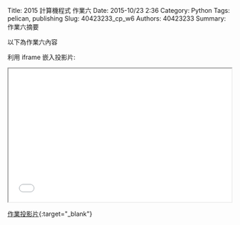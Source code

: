 Title: 2015 計算機程式 作業六
Date: 2015-10/23 2:36
Category: Python
Tags: pelican, publishing
Slug: 40423233_cp_w6
Authors: 40423233
Summary: 作業六摘要

以下為作業六內容

利用 iframe 嵌入投影片:

<iframe src="40423233_cp_w6_p.html" width="500" height="300"></iframe>

[作業投影片](40423233_cp_w6_p.html){:target="_blank"}
